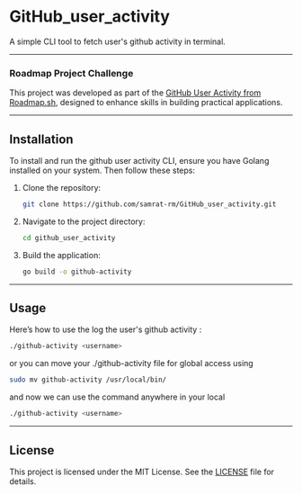 # GitHub_user_activity

A simple CLI tool to fetch user's github activity in terminal. 

---

### Roadmap Project Challenge

This project was developed as part of the [GitHub User Activity from Roadmap.sh](https://roadmap.sh/projects/github-user-activity), designed to enhance skills in building practical applications.

---


## Installation

To install and run the github user activity CLI, ensure you have Golang installed on your system. Then follow these steps:

1. Clone the repository:

   ```bash
   git clone https://github.com/samrat-rm/GitHub_user_activity.git
   ```

2. Navigate to the project directory:

   ```bash 
   cd github_user_activity
   ```

3. Build the application:

   ```bash
   go build -o github-activity
   ```

---

## Usage

Here’s how to use the log the user's github activity :

```bash
./github-activity <username>
```

or you can move your ./github-activity file for global access using 

```bash 
sudo mv github-activity /usr/local/bin/
```
and now we can use the command anywhere in your local 

```bash
./github-activity <username>
```

---

## License

This project is licensed under the MIT License. See the [LICENSE](LICENSE) file for details.
